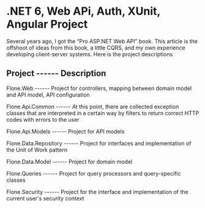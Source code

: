 # .NET 6, Web APi, Auth, XUnit, Angular Project

Several years ago, I got the “Pro ASP.NET Web API” book. This article is the offshoot of ideas from this book, a little CQRS, 
and my own experience developing client-server systems. Here is the project descriptions 

## Project               ------  Description 
  
  Flone.Web	             ------    Project for controllers, mapping between domain model and API model, API configuration

  Flone.Api.Common	     ------    At this point, there are collected exception classes that are interpreted in a certain way by filters to return correct HTTP codes with errors to the user

  Flone.Api.Models	     ------    Project for API models

  Flone.Data.Repository  ------	   Project for interfaces and implementation of the Unit of Work pattern

  Flone.Data.Model	     ------    Project for domain model

  Flone.Queries	         ------    Project for query processors and query-specific classes

  Flone.Security	     ------    Project for the interface and implementation of the current user's security context
